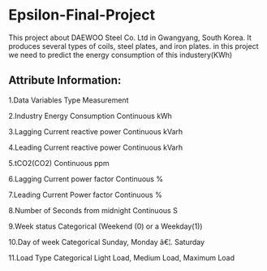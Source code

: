 # Epsilon-Final-Project
This project about DAEWOO Steel Co. Ltd in Gwangyang, South Korea. It produces several types of coils, steel plates, and iron plates. in this project we need to predict 
the energy consumption of this industery(KWh)

## Attribute Information:

1.Data Variables Type Measurement

2.Industry Energy Consumption Continuous kWh

3.Lagging Current reactive power Continuous kVarh

4.Leading Current reactive power Continuous kVarh

5.tCO2(CO2) Continuous ppm

6.Lagging Current power factor Continuous %

7.Leading Current Power factor Continuous %

8.Number of Seconds from midnight Continuous S

9.Week status Categorical (Weekend (0) or a Weekday(1))

10.Day of week Categorical Sunday, Monday â€¦. Saturday

11.Load Type Categorical Light Load, Medium Load, Maximum Load
